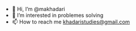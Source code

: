 - 👋 Hi, I’m @makhadari
- 👀 I’m interested in problemes solving 
- 📫 How to reach me khadaristudies@gmail.com

<!---
makhadari/makhadari is a ✨ special ✨ repository because its `README.md` (this file) appears on your GitHub profile.
You can click the Preview link to take a look at your changes.
--->
